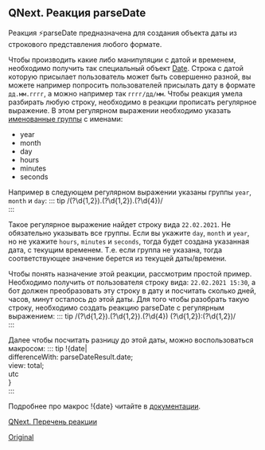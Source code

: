 ## QNext. Реакция parseDate

Реакция ⚡️parseDate предназначена для создания объекта даты из строкового представления любого формате.

Чтобы производить какие либо манипуляции с датой и временем, необходимо получить так специальный объект [Date](https://developer.mozilla.org/ru/docs/Web/JavaScript/Reference/Global_Objects/Date). Строка с датой которую присылает пользователь может быть совершенно разной, вы можете например попросить пользователей присылать дату в формате `дд.мм.гггг`, а можно например так `гггг/дд/мм`. Чтобы реакция умела разбирать любую строку, необходимо в реакции прописать регулярное выражение. В этом регулярном выражении необходимо указать [именованные группы](https://learn.javascript.ru/regexp-groups#imenovannye-gruppy) с именами:
* year
* month
* day
* hours
* minutes
* seconds

Например в следующем регулярном выражении указаны группы `year`, `month` и `day`:
::: tip
/(?<day>\d{1,2})\.(?<month>\d{1,2})\.(?<year>\d{4})/<br>
:::

Такое регулярное выражение найдет строку вида `22.02.2021`. Не обязательно указывать все группы. Если вы укажите `day`, `month` и `year`, но не укажите `hours`, `minutes` и `seconds`, тогда будет создана указанная дата, с текущим временем. Т.е. если группа не указана, тогда соответствующее значение берется из текущей даты/времени. 



Чтобы понять назначение этой реакции, рассмотрим простой пример. Необходимо получить от пользователя строку вида: `22.02.2021 15:30`, а бот должен преобразовать эту строку в дату и посчитать сколько дней, часов, минут осталось до этой даты. Для того чтобы разобрать такую строку, необходимо создать реакцию parseDate с регулярным выражением:
::: tip
/(?<day>\d{1,2})\.(?<month>\d{1,2})\.(?<year>\d{4}) (?<hours>\d{1,2}):(?<minutes>\d{1,2})/<br>
:::

Далее чтобы посчитать разницу до этой даты, можно воспользоваться макросом:
::: tip
!{date|<br>  differenceWith: parseDateResult.date;<br>  view: total;<br>  utc<br>}<br>
:::

Подробнее про макрос !{date} читайте в [документации](/docs-test/ph/macros/date).



[QNext. Перечень реакции](/docs-test/ph/reactions)
  
[Original](https://telegra.ph/QNext-Reactions-parseDate-02-21)